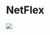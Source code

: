 # NetFlex

<img align="left" src="https://github-readme-stats.vercel.app/api?username=thaJeztah&show_icons=true" />
</a>
